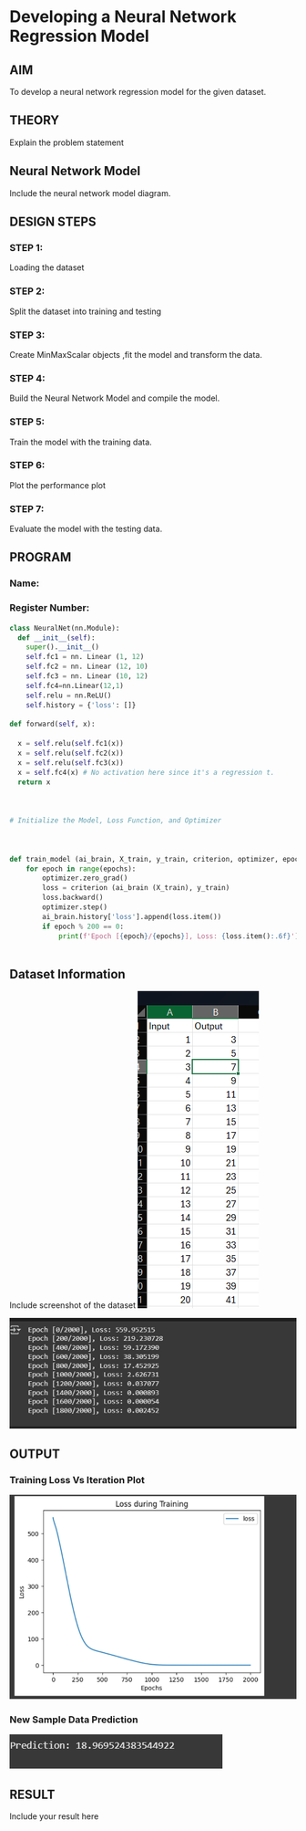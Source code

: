 # Developing a Neural Network Regression Model

## AIM

To develop a neural network regression model for the given dataset.

## THEORY

Explain the problem statement

## Neural Network Model

Include the neural network model diagram.

## DESIGN STEPS

### STEP 1:

Loading the dataset

### STEP 2:

Split the dataset into training and testing

### STEP 3:

Create MinMaxScalar objects ,fit the model and transform the data.

### STEP 4:

Build the Neural Network Model and compile the model.

### STEP 5:

Train the model with the training data.

### STEP 6:

Plot the performance plot

### STEP 7:

Evaluate the model with the testing data.

## PROGRAM
### Name:
### Register Number:
```python
class NeuralNet(nn.Module):
  def __init__(self):
    super().__init__()
    self.fc1 = nn. Linear (1, 12)
    self.fc2 = nn. Linear (12, 10)
    self.fc3 = nn. Linear (10, 12)
    self.fc4=nn.Linear(12,1)
    self.relu = nn.ReLU()
    self.history = {'loss': []}

def forward(self, x):

  x = self.relu(self.fc1(x))
  x = self.relu(self.fc2(x))
  x = self.relu(self.fc3(x))
  x = self.fc4(x) # No activation here since it's a regression t.
  return x



# Initialize the Model, Loss Function, and Optimizer



def train_model (ai_brain, X_train, y_train, criterion, optimizer, epochs=2000):
    for epoch in range(epochs):
        optimizer.zero_grad()
        loss = criterion (ai_brain (X_train), y_train)
        loss.backward()
        optimizer.step()
        ai_brain.history['loss'].append(loss.item())
        if epoch % 200 == 0:
            print(f'Epoch [{epoch}/{epochs}], Loss: {loss.item():.6f}')



```
## Dataset Information

Include screenshot of the dataset
![alt text](image.png)

![alt text](image-3.png)

## OUTPUT

### Training Loss Vs Iteration Plot


![alt text](image-1.png)

### New Sample Data Prediction
![alt text](image-2.png)


## RESULT

Include your result here
